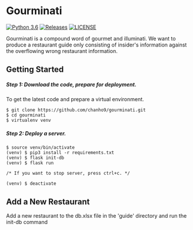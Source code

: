 # Gourminati

[![Python 3.6](https://img.shields.io/badge/python-3.6-blue.svg)](https://www.python.org/downloads/release/python-360/)
[![Releases](https://img.shields.io/github/release/chanho9/gourminati/all.svg?style=flat-square)](https://github.com/chanho9/gourminati/releases)
[![LICENSE](https://img.shields.io/github/license/chanho9/gourminati.svg?style=flat-square)](https://github.com/chanho9/gourminati/blob/master/LICENSE)

Gourminati is a compound word of gourmet and illuminati. 
We want to produce a restaurant guide only consisting of insider's information against the overflowing wrong restaurant information.

## Getting Started

##### Step 1: Download the code, prepare for deployment.
To get the latest code and prepare a virtual environment.

```
$ git clone https://github.com/chanho9/gourminati.git
$ cd gourminati
$ virtualenv venv
```

##### Step 2: Deploy a server.

```
$ source venv/bin/activate
(venv) $ pip3 install -r requirements.txt
(venv) $ flask init-db
(venv) $ flask run

/* If you want to stop server, press ctrl+c. */

(venv) $ deactivate
```

## Add a New Restaurant
Add a new restaurant to the db.xlsx file in the 'guide' directory and run the init-db command
